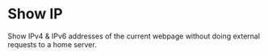 # Show IP

Show IPv4 & IPv6 addresses of the current webpage without doing external requests to a home server.